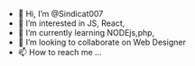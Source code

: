 - 👋 Hi, I’m @Sindicat007
- 👀 I’m interested in JS, React, 
- 🌱 I’m currently learning NODEjs,php,
- 💞️ I’m looking to collaborate on Web Designer
- 📫 How to reach me ...

<!---
Sindicat007/Sindicat007 is a ✨ special ✨ repository because its `README.md` (this file) appears on your GitHub profile.
You can click the Preview link to take a look at your changes.
--->
